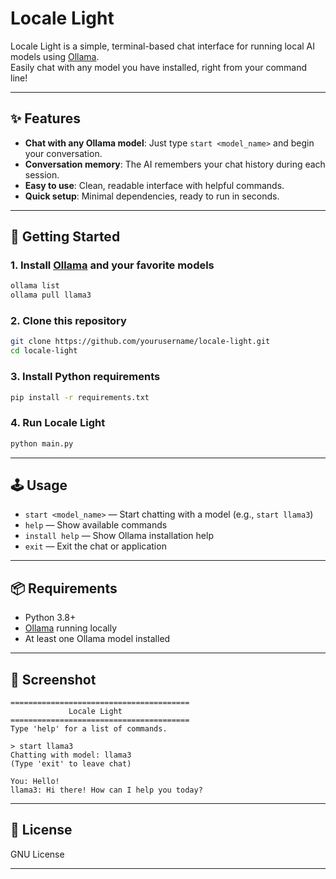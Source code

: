 # Locale Light

Locale Light is a simple, terminal-based chat interface for running local AI models using [Ollama](https://ollama.com/).  
Easily chat with any model you have installed, right from your command line!

---

## ✨ Features

- **Chat with any Ollama model**: Just type `start <model_name>` and begin your conversation.
- **Conversation memory**: The AI remembers your chat history during each session.
- **Easy to use**: Clean, readable interface with helpful commands.
- **Quick setup**: Minimal dependencies, ready to run in seconds.

---

## 🚀 Getting Started

### 1. Install [Ollama](https://ollama.com/) and your favorite models

```sh
ollama list
ollama pull llama3
```

### 2. Clone this repository

```sh
git clone https://github.com/yourusername/locale-light.git
cd locale-light
```

### 3. Install Python requirements

```sh
pip install -r requirements.txt
```

### 4. Run Locale Light

```sh
python main.py
```

---

## 🕹️ Usage

- `start <model_name>` — Start chatting with a model (e.g., `start llama3`)
- `help` — Show available commands
- `install help` — Show Ollama installation help
- `exit` — Exit the chat or application

---

## 📦 Requirements

- Python 3.8+
- [Ollama](https://ollama.com/) running locally
- At least one Ollama model installed

---

## 📸 Screenshot

```
========================================
             Locale Light
========================================
Type 'help' for a list of commands.

> start llama3
Chatting with model: llama3
(Type 'exit' to leave chat)

You: Hello!
llama3: Hi there! How can I help you today?
```

---

## 📝 License

GNU License

---
